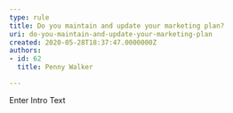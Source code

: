 ```yaml
---
type: rule
title: Do you maintain and update your marketing plan?
uri: do-you-maintain-and-update-your-marketing-plan
created: 2020-05-28T18:37:47.0000000Z
authors:
- id: 62
  title: Penny Walker

---
```




<span class='intro'> Enter Intro Text </span>




